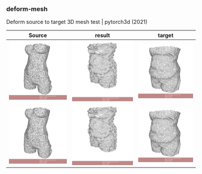 ### deform-mesh

Deform source to target 3D mesh test | pytorch3d (2021)

Source | result | target 
--- | --- | --- 
<img src="data/test2/source.png" width="200"> | <img src="data/test2/final_i2000.png" width="200"> | <img src="data/test2/target.png" width="200">
![source](data/test2/source.png) | ![result](data/test2/final_i2000.png) | ![target](data/test2/target.png)
